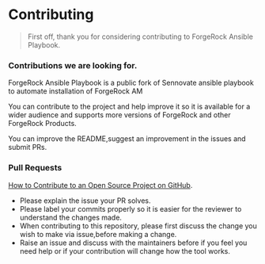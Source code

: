 # Contributing

>First off, thank you for considering contributing to ForgeRock Ansible Playbook.

### Contributions we are looking for.

ForgeRock Ansible Playbook is a public fork of Sennovate ansible playbook to automate installation of ForgeRock AM

You can contribute to the project and help improve it so it is available for a wider audience and supports more versions of ForgeRock and other ForgeRock Products.

You can improve the README,suggest an improvement in the issues and submit PRs.

### Pull Requests

[How to Contribute to an Open Source Project on GitHub](https://egghead.io/series/how-to-contribute-to-an-open-source-project-on-github).

- Please explain the issue your PR solves.
- Please label your commits properly so it is easier for the reviewer to understand the changes made.
- When contributing to this repository, please first discuss the change you wish to make via issue,before making a change.
- Raise an issue and discuss with the maintainers before if you feel you need help or if your contribution will change how the tool works.

